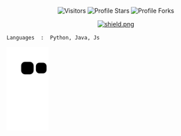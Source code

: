 <p align="center"><img src="https://gpvc.arturio.dev/Postevand" alt="Visitors"></a>
<img src="https://img.shields.io/badge/dynamic/json?&label=Total%20Stars&color=bb2527&style=flat&style=for-the-badge&query=%24.stars&url=https://api.github-star-counter.workers.dev/user/Postevand" alt="Profile Stars"></a>
<img src="https://img.shields.io/badge/dynamic/json?&label=Total%20Forks&color=bb2527&style=flat&style=for-the-badge&query=%24.forks&url=https://api.github-star-counter.workers.dev/user/Postevand" alt="Profile Forks"></a>
<p align="center"><a href="https://discord.gg/qveHUgf3wa" target="_blank"><img src="https://discordapp.com/api/guilds/1079152298581819513/widget.png?style=shield" alt="shield.png"></a></p></p>

```python
Languages  :  Python, Java, Js
```

<picture>
  <source media="(prefers-color-scheme: dark)" srcset="https://raw.githubusercontent.com/postevand/postevand/output/github-contribution-grid-snake-dark.svg">
  <source media="(prefers-color-scheme: light)" srcset="https://raw.githubusercontent.com/postevand/postevand/output/github-contribution-grid-snake.svg">
  <img alt="github contribution grid snake animation" src="https://raw.githubusercontent.com/postevand/postevand/output/github-contribution-grid-snake.svg">
</picture>

 
